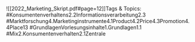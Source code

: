 
![[2022_Marketing_Skript.pdf#page=12]]Tags & Topics:
   #Konsumentenverhaltens2.2Informationsverarbeitung2.3
   #Marktforschung4.Marketinginstrumente4.1Product4.2Price4.3Promotion4.4Place13
   #GrundlagenVorlesungsinhalte1.Grundlagen1.1
   #Mix2.Konsumentenverhalten2.1Zentrale